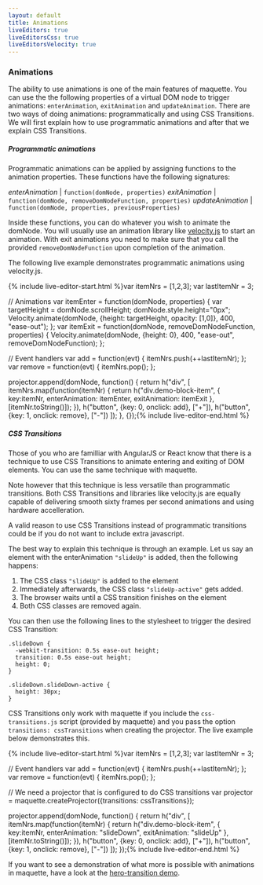 ```yaml
---
layout: default
title: Animations
liveEditors: true
liveEditorsCss: true
liveEditorsVelocity: true
---
```


### Animations

The ability to use animations is one of the main features of maquette.
You can use the the following properties of a virtual DOM node to trigger animations:
`enterAnimation`, `exitAnimation` and `updateAnimation`.
There are two ways of doing animations: programmatically and using CSS Transitions.
We will first explain how to use programmatic animations and after that we
explain CSS Transitions.

##### Programmatic animations

Programmatic animations can be applied by assigning functions to the animation properties.
These functions have the following signatures:

 *enterAnimation*  | `function(domNode, properties)`
 *exitAnimation*   | `function(domNode, removeDomNodeFunction, properties)`
 *updateAnimation* | `function(domNode, properties, previousProperties)`

Inside these functions, you can do whatever you wish to animate the domNode.
You will usually use an animation library like [velocity.js](http://julian.com/research/velocity/) to start an animation.
With exit animations you need to make sure that you call the provided `removeDomNodeFunction` upon completion of the animation.

The following live example demonstrates programmatic animations using velocity.js.

{% include live-editor-start.html %}var itemNrs = [1,2,3];
var lastItemNr = 3;

// Animations
var itemEnter = function(domNode, properties) {
  var targetHeight = domNode.scrollHeight;
  domNode.style.height="0px";
  Velocity.animate(domNode, {height: targetHeight, opacity: [1,0]}, 400, "ease-out");
};
var itemExit = function(domNode, removeDomNodeFunction, properties) {
  Velocity.animate(domNode, {height: 0}, 400, "ease-out", removeDomNodeFunction);
};

// Event handlers
var add = function(evt) {
  itemNrs.push(++lastItemNr);
};
var remove = function(evt) {
  itemNrs.pop();
};

projector.append(domNode, function() {
  return h("div", [
    itemNrs.map(function(itemNr) {
      return h("div.demo-block-item", {
        key:itemNr, enterAnimation: itemEnter, exitAnimation: itemExit
      }, [itemNr.toString()]);
    }),
    h("button", {key: 0, onclick: add}, ["+"]),
    h("button", {key: 1, onclick: remove}, ["-"])
  ]);
}, {});{% include live-editor-end.html %}

##### CSS Transitions

Those of you who are familliar with AngularJS or React know that there is a technique to use CSS Transitions to animate
entering and exiting of DOM elements. You can use the same technique with maquette.

Note however that this technique is less versatile than programmatic transitions.
Both CSS Transitions and libraries like velocity.js are equally capable of delivering smooth sixty frames per second animations and using hardware accelleration.

A valid reason to use CSS Transitions instead of programmatic transitions could be if you do not want to include extra javascript.

The best way to explain this technique is through an example. Let us say an element with the enterAnimation `"slideUp"` is added, then the following happens:

 1. The CSS class `"slideUp"` is added to the element
 2. Immediately afterwards, the CSS class `"slideUp-active"` gets added. 
 3. The browser waits until a CSS transition finishes on the element
 4. Both CSS classes are removed again.

You can then use the following lines to the stylesheet to trigger the desired CSS Transition:

    .slideDown {
      -webkit-transition: 0.5s ease-out height;
      transition: 0.5s ease-out height;
      height: 0;
    }
    
    .slideDown.slideDown-active {
      height: 30px;
    }
    
CSS Transitions only work with maquette if you include the `css-transitions.js` script (provided by maquette) and you pass the option `transitions: cssTransitions` when creating the projector. 
The live example below demonstrates this.

{% include live-editor-start.html %}var itemNrs = [1,2,3];
var lastItemNr = 3;

// Event handlers
var add = function(evt) {
  itemNrs.push(++lastItemNr);
};
var remove = function(evt) {
  itemNrs.pop();
};

// We need a projector that is configured to do CSS transitions
var projector = maquette.createProjector({transitions: cssTransitions});

projector.append(domNode, function() {
  return h("div", [
    itemNrs.map(function(itemNr) {
      return h("div.demo-block-item", {
        key:itemNr, enterAnimation: "slideDown", exitAnimation: "slideUp"
      }, [itemNr.toString()]);
    }),
    h("button", {key: 0, onclick: add}, ["+"]),
    h("button", {key: 1, onclick: remove}, ["-"])
  ]);
});{% include live-editor-end.html %}


If you want to see a demonstration of what more is possible with animations in maquette, have a look at the [hero-transition demo](http://johan-gorter.github.io/maquette-demo-hero/).
